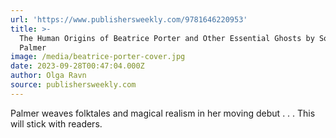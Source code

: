```yaml
---
url: 'https://www.publishersweekly.com/9781646220953'
title: >-
  The Human Origins of Beatrice Porter and Other Essential Ghosts by Soraya
  Palmer
image: /media/beatrice-porter-cover.jpg
date: 2023-09-28T00:47:04.000Z
author: Olga Ravn
source: publishersweekly.com
---
```


Palmer weaves folktales and magical realism in her moving debut . . . This will stick with readers.
